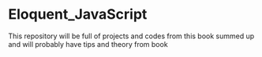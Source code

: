 # Eloquent_JavaScript
This repository will be full of projects and codes from this book summed up and will probably have tips and theory from book
